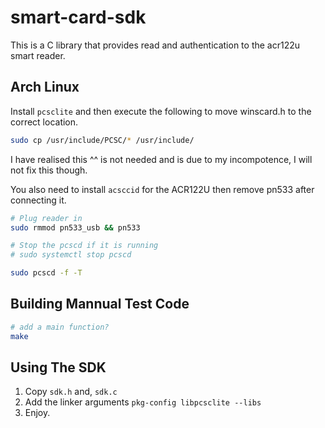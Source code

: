 # smart-card-sdk
This is a C library that provides read and authentication to the acr122u smart reader.

## Arch Linux
Install `pcsclite` and then execute the following to move winscard.h
to the correct location.
```bash
sudo cp /usr/include/PCSC/* /usr/include/
```

I have realised this ^^ is not needed and is due to my incompotence, I will not fix this
though.

You also need to install `acsccid` for the ACR122U then remove pn533
after connecting it.
```bash
# Plug reader in
sudo rmmod pn533_usb && pn533

# Stop the pcscd if it is running
# sudo systemctl stop pcscd

sudo pcscd -f -T
````

## Building Mannual Test Code
```bash
# add a main function?
make
```

## Using The SDK
 1. Copy `sdk.h` and, `sdk.c`
 2. Add the linker arguments `pkg-config libpcsclite --libs`
 3. Enjoy.

